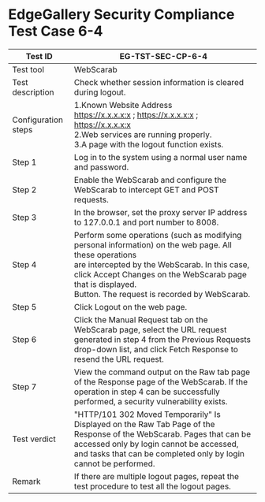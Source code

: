 # EdgeGallery Security Compliance Test Case 6-4

|Test ID   |EG-TST-SEC-CP-6-4   |
| ------------ | ------------ |
|Test tool   |WebScarab   |
|Test description   |Check whether session information is cleared during logout.   |
|Configuration steps   |1.Known Website Address<br> https://x.x.x.x:x ; https://x.x.x.x:x ;  https://x.x.x.x:x<br> 2.Web services are running properly.<br>3.A page with the logout function exists.   |
|Step 1   |Log in to the system using a normal user name and password.   |
|Step 2   |Enable the WebScarab and configure the WebScarab to intercept GET and POST requests.   |
|Step 3   |In the browser, set the proxy server IP address to 127.0.0.1 and port number to 8008.   |
|Step 4   |Perform some operations (such as modifying personal information) on the web page. All these operations<br> are intercepted by the WebScarab. In this case, click Accept Changes on the WebScarab page that is displayed.<br>Button. The request is recorded by WebScarab.   |
|Step 5   |Click Logout on the web page.   |
|Step 6   |Click the Manual Request tab on the WebScarab page, select the URL request generated in step 4 from the Previous Requests drop-down list, and click Fetch Response to resend the URL request.   |
|Step 7   |View the command output on the Raw tab page of the Response page of the WebScarab. If the operation in step 4 can be successfully performed, a security vulnerability exists.   |
|Test verdict   |"HTTP/101 302 Moved Temporarily" Is Displayed on the Raw Tab Page of the Response of the WebScarab. Pages that can be accessed only by login cannot be accessed, and tasks that can be completed only by login cannot be performed.   |
|Remark   |If there are multiple logout pages, repeat the test procedure to test all the logout pages.   |